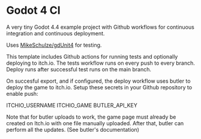 # Godot 4 CI

A very tiny Godot 4.4 example project with Github workflows for continuous integration and continuous deployment.

Uses [MikeSchulze/gdUnit4](https://github.com/MikeSchulze/gdUnit4) for testing.

This template includes Github actions for running tests and optionally deploying to itch.io. The tests workflow runs on every push to every branch. Deploy runs after successful test runs on the main branch.

On succesful export, and if configured, the deploy workflow uses butler to deploy the game to itch.io. Setup these secrets in your Github repository to enable push:

ITCHIO_USERNAME
ITCHIO_GAME
BUTLER_API_KEY

Note that for butler uploads to work, the game page must already be created on Itch.io with one file manually uploaded. After that, butler can perform all the updates. (See butler's documentation)
